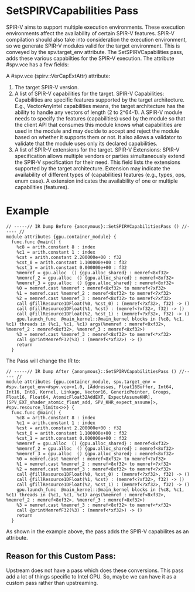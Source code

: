 # SetSPIRVCapabilities Pass


SPIR-V aims to support multiple execution environments. These execution environments affect the availability of certain SPIR-V features. SPIR-V compilation should also take into consideration the execution environment, so we generate SPIR-V modules valid for the target environment. This is conveyed by the spv.target_env  attribute. The SetSPIRVCapabilities pass, adds these various capabilties for the SPIR-V execution. The attribute #spv.vce has a few fields:

A #spv.vce (spirv::VerCapExtAttr) attribute:
1. The target SPIR-V version.
2. A list of SPIR-V capabilities for the target. SPIR-V Capabilities: Capabilities are specific features supported by the target architecture. E.g., VectorAnyIntel capabilities means, the target architecture has the ability to handle any vectors of length (2 to 2^64-1). A SPIR-V module needs to specify the features (capabilities) used by the module so that the client API that consumes this module knows what capabilities are used in the module and may decide to accept and reject the module based on whether it supports them or not. It also allows a validator to validate that the module uses only its declared capabilities.
3. A list of SPIR-V extensions for the target. SPIR-V Extensions: SPIR-V specification allows multiple vendors or parties simultaneously extend the SPIR-V specification for their need. This field lists the extensions supported by the target architecture. Extension may indicate the availability of different types of (capabilities) features (e.g., types, ops, enum case). A extension indicates the availability of one or multiple capabilities (features).

# Example

```
// -----// IR Dump Before {anonymous}::SetSPIRVCapabilitiesPass () //----- //
module attributes {gpu.container_module} {
  func.func @main() {
    %c8 = arith.constant 8 : index
    %c1 = arith.constant 1 : index
    %cst = arith.constant 2.200000e+00 : f32
    %cst_0 = arith.constant 1.100000e+00 : f32
    %cst_1 = arith.constant 0.000000e+00 : f32
    %memref = gpu.alloc  () {gpu.alloc_shared} : memref<8xf32>
    %memref_2 = gpu.alloc  () {gpu.alloc_shared} : memref<8xf32>
    %memref_3 = gpu.alloc  () {gpu.alloc_shared} : memref<8xf32>
    %0 = memref.cast %memref : memref<8xf32> to memref<?xf32>
    %1 = memref.cast %memref_2 : memref<8xf32> to memref<?xf32>
    %2 = memref.cast %memref_3 : memref<8xf32> to memref<?xf32>
    call @fillResource1DFloat(%0, %cst_0) : (memref<?xf32>, f32) -> ()
    call @fillResource1DFloat(%1, %cst) : (memref<?xf32>, f32) -> ()
    call @fillResource1DFloat(%2, %cst_1) : (memref<?xf32>, f32) -> ()
    gpu.launch_func  @main_kernel::@main_kernel blocks in (%c8, %c1, %c1) threads in (%c1, %c1, %c1) args(%memref : memref<8xf32>, %memref_2 : memref<8xf32>, %memref_3 : memref<8xf32>)
    %3 = memref.cast %memref_3 : memref<8xf32> to memref<*xf32>
    call @printMemrefF32(%3) : (memref<*xf32>) -> ()
    return
  }
```

The Pass will change the IR to:

```
// -----// IR Dump After {anonymous}::SetSPIRVCapabilitiesPass () //----- //
module attributes {gpu.container_module, spv.target_env = #spv.target_env<#spv.vce<v1.0, [Addresses, Float16Buffer, Int64, Int16, Int8, Kernel, Linkage, Vector16, GenericPointer, Groups, Float16, Float64, AtomicFloat32AddEXT, ExpectAssumeKHR], [SPV_EXT_shader_atomic_float_add, SPV_KHR_expect_assume]>, #spv.resource_limits<>>} {
  func.func @main() {
    %c8 = arith.constant 8 : index
    %c1 = arith.constant 1 : index
    %cst = arith.constant 2.200000e+00 : f32
    %cst_0 = arith.constant 1.100000e+00 : f32
    %cst_1 = arith.constant 0.000000e+00 : f32
    %memref = gpu.alloc  () {gpu.alloc_shared} : memref<8xf32>
    %memref_2 = gpu.alloc  () {gpu.alloc_shared} : memref<8xf32>
    %memref_3 = gpu.alloc  () {gpu.alloc_shared} : memref<8xf32>
    %0 = memref.cast %memref : memref<8xf32> to memref<?xf32>
    %1 = memref.cast %memref_2 : memref<8xf32> to memref<?xf32>
    %2 = memref.cast %memref_3 : memref<8xf32> to memref<?xf32>
    call @fillResource1DFloat(%0, %cst_0) : (memref<?xf32>, f32) -> ()
    call @fillResource1DFloat(%1, %cst) : (memref<?xf32>, f32) -> ()
    call @fillResource1DFloat(%2, %cst_1) : (memref<?xf32>, f32) -> ()
    gpu.launch_func  @main_kernel::@main_kernel blocks in (%c8, %c1, %c1) threads in (%c1, %c1, %c1) args(%memref : memref<8xf32>, %memref_2 : memref<8xf32>, %memref_3 : memref<8xf32>)
    %3 = memref.cast %memref_3 : memref<8xf32> to memref<*xf32>
    call @printMemrefF32(%3) : (memref<*xf32>) -> ()
    return
  }
```


As shown in the example above, the pass adds the SPIR-V capabilites as an attribute.


## Reason for this Custom Pass:

Upstream does not have a pass which does these conversions. This pass add a lot of things specific to Intel GPU. So, maybe we can have it as a custom pass rather than upstreaming.
